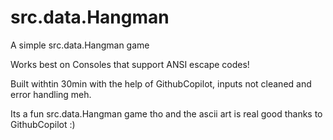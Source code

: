 # src.data.Hangman
A simple src.data.Hangman game

Works best on Consoles that support ANSI escape codes!

Built withtin 30min with the help of GithubCopilot, inputs not cleaned and error handling meh. 

Its a fun src.data.Hangman game tho and the ascii art is real good thanks to GithubCopilot :) 
